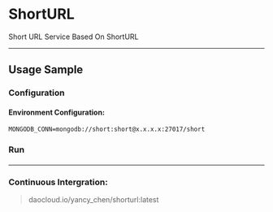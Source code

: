 # ShortURL

Short URL Service Based On ShortURL

***
## Usage Sample

### Configuration

#### Environment Configuration:

`
MONGODB_CONN=mongodb://short:short@x.x.x.x:27017/short
`
  
### Run

####

####

***
### Continuous Intergration:

  > daocloud.io/yancy_chen/shorturl:latest